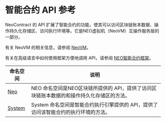 # 智能合约 API 参考

NeoContract 的 API 扩展了智能合约的功能，使其可以访问区块链账本数据、操作持久化存储区、访问执行环境等。它是NEO虚拟机（NeoVM）互操作服务层的一部分。

有关 NeoVM 的相关信息，请参阅 [NeoVM](../../basic/technology/neovm.md)。

有关在高级语言中如何使用框架方便地调用 API，请参阅 [NEO智能合约框架](fw.md)。


| 命名空间                          | 说明                                       |
| ----------------------------- | ---------------------------------------- |
| [Neo](api/neo.md) | NEO 命名空间是NEO区块链所提供的 API，提供了访问区块链账本数据的和操作持久化存储区的方法。 |
| [System](api/system.md)       | System 命名空间是智能合约执行引擎提供的 API，提供了访问该智能合约的执行环境的方法。 |

